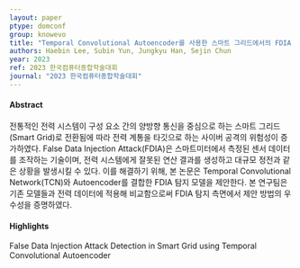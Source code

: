 ```yaml
---
layout: paper
ptype: domconf 
group: knowevo
title: "Temporal Convolutional Autoencoder를 사용한 스마트 그리드에서의 FDIA 탐지 기법"
authors: Haebin Lee, Subin Yun, Jungkyu Han, Sejin Chun
year: 2023
ref: 2023 한국컴퓨터종합학술대회 
journal: "2023 한국컴퓨터종합학술대회"
---
```


<h4><span class="badge badge-info">Abstract</span></h4>
  전통적인 전력 시스템이 구성 요소 간의 양방향 통신을 중심으로 하는 스마트 그리드(Smart Grid)로 전환됨에 따라 전력 계통을 타깃으로 하는 사이버 공격의 위험성이 증가하였다. False Data Injection Attack(FDIA)은 스마트미터에서 측정된 센서 데이터를 조작하는 기술이며, 전력 시스템에게 잘못된 연산 결과를 생성하고 대규모 정전과 같은 상황을 발생시킬 수 있다. 이를 해결하기 위해, 본 논문은 Temporal Convolutional Network(TCN)와 Autoencoder를 결합한 FDIA 탐지 모델을 제안한다. 본 연구팀은 기존 모델들과 전력 데이터에 적용해 비교함으로써 FDIA 탐지 측면에서 제안 방법의 우수성을 증명하였다.
<h4><span class="badge badge-info">Highlights</span></h4>

<div class="alert alert-warning" role="alert">
   False Data Injection Attack Detection in Smart Grid using Temporal Convolutional Autoencoder
</div>
